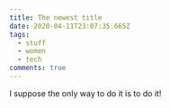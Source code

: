 ```yaml
---
title: The newest title
date: 2020-04-11T23:07:35.665Z
tags:
  - stuff
  - women
  - tech
comments: true
---
```

I suppose the only way to do it is to do it!

